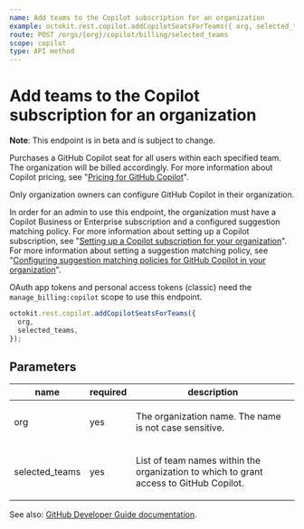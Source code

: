```yaml
---
name: Add teams to the Copilot subscription for an organization
example: octokit.rest.copilot.addCopilotSeatsForTeams({ org, selected_teams })
route: POST /orgs/{org}/copilot/billing/selected_teams
scope: copilot
type: API method
---
```


# Add teams to the Copilot subscription for an organization

**Note**: This endpoint is in beta and is subject to change.

Purchases a GitHub Copilot seat for all users within each specified team.
The organization will be billed accordingly. For more information about Copilot pricing, see "[Pricing for GitHub Copilot](https://docs.github.com/billing/managing-billing-for-github-copilot/about-billing-for-github-copilot#about-billing-for-github-copilot)".

Only organization owners can configure GitHub Copilot in their organization.

In order for an admin to use this endpoint, the organization must have a Copilot Business or Enterprise subscription and a configured suggestion matching policy.
For more information about setting up a Copilot subscription, see "[Setting up a Copilot subscription for your organization](https://docs.github.com/billing/managing-billing-for-github-copilot/managing-your-github-copilot-subscription-for-your-organization-or-enterprise)".
For more information about setting a suggestion matching policy, see "[Configuring suggestion matching policies for GitHub Copilot in your organization](https://docs.github.com/copilot/managing-copilot/managing-policies-for-github-copilot-in-your-organization#configuring-suggestion-matching-policies-for-github-copilot-in-your-organization)".

OAuth app tokens and personal access tokens (classic) need the `manage_billing:copilot` scope to use this endpoint.

```js
octokit.rest.copilot.addCopilotSeatsForTeams({
  org,
  selected_teams,
});
```

## Parameters

<table>
  <thead>
    <tr>
      <th>name</th>
      <th>required</th>
      <th>description</th>
    </tr>
  </thead>
  <tbody>
    <tr><td>org</td><td>yes</td><td>

The organization name. The name is not case sensitive.

</td></tr>
<tr><td>selected_teams</td><td>yes</td><td>

List of team names within the organization to which to grant access to GitHub Copilot.

</td></tr>
  </tbody>
</table>

See also: [GitHub Developer Guide documentation](https://docs.github.com/rest/copilot/copilot-user-management#add-teams-to-the-copilot-subscription-for-an-organization).
